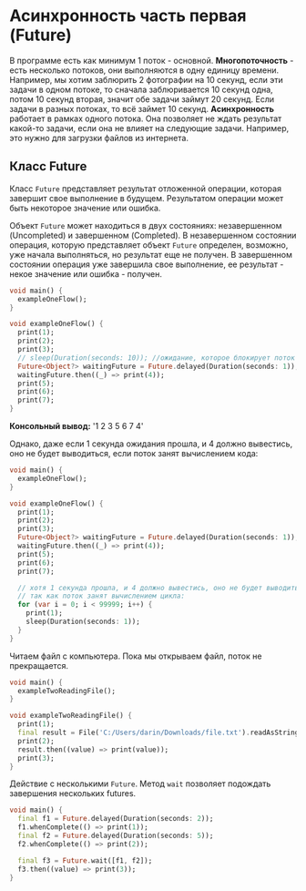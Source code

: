 # Асинхронность часть первая (Future)

В программе есть как минимум 1 поток - основной.
**Многопоточность** - есть несколько потоков, они выполняются в одну единицу времени. 
Например, мы хотим заблюрить 2 фотографии на 10 секунд, если эти задачи в одном потоке, то сначала заблюривается 10 секунд одна, потом 10 секунд вторая, значит обе задачи займут 20 секунд. Если задачи в разных потоках, то всё займет 10 секунд.
**Асинхронность** работает в рамках одного потока. Она позволяет не ждать результат какой-то задачи, если она не влияет на следующие задачи. Например, это нужно для загрузки файлов из интернета. 

## Класс Future
Класс `Future` представляет результат отложенной операции, которая завершит свое выполнение в будущем. Результатом операции может быть некоторое значение или ошибка.

Объект `Future` может находиться в двух состояниях: незавершенном (Uncompleted) и завершенном (Completed). В незавершенном состоянии операция, которую представляет объект `Future` определен, возможно, уже начала выполняться, но результат еще не получен. В завершенном состоянии операция уже завершила свое выполнение, ее результат - некое значение или ошибка - получен.

```dart
void main() {
  exampleOneFlow();
}

void exampleOneFlow() {
  print(1);
  print(2);
  print(3);
  // sleep(Duration(seconds: 10)); //ожидание, которое блокирует поток
  Future<Object?> waitingFuture = Future.delayed(Duration(seconds: 1)); // отложенное действие в будущем
  waitingFuture.then((_) => print(4));
  print(5);
  print(6);
  print(7);
}
```
**Консольный вывод:**
'1
2
3
5
6
7
4'

Однако, даже если 1 секунда ожидания прошла, и 4 должно вывестись, оно не будет выводиться, если поток занят вычислением кода:
```dart
void main() {
  exampleOneFlow();
}

void exampleOneFlow() {
  print(1);
  print(2);
  print(3);
  Future<Object?> waitingFuture = Future.delayed(Duration(seconds: 1)); // отложенное действие в будущем
  waitingFuture.then((_) => print(4));
  print(5);
  print(6);
  print(7);

  // хотя 1 секунда прошла, и 4 должно вывестись, оно не будет выводиться,
  // так как поток занят вычислением цикла:
  for (var i = 0; i < 99999; i++) {
    print(1);
    sleep(Duration(seconds: 1));
  }
}

```
Читаем файл с компьютера. Пока мы открываем файл, поток не прекращается.

```dart 
void main() {
  exampleTwoReadingFile();
}

void exampleTwoReadingFile() {
  print(1);
  final result = File('C:/Users/darin/Downloads/file.txt').readAsString();
  print(2);
  result.then((value) => print(value));
  print(3);
}
```

Действие с несколькими `Future`. Метод `wait` позволяет подождать завершения нескольких futures.

```dart
void main() {
  final f1 = Future.delayed(Duration(seconds: 2));
  f1.whenComplete(() => print(1));
  final f2 = Future.delayed(Duration(seconds: 5));
  f2.whenComplete(() => print(2));

  final f3 = Future.wait([f1, f2]);
  f3.then((value) => print(3));
}
```



